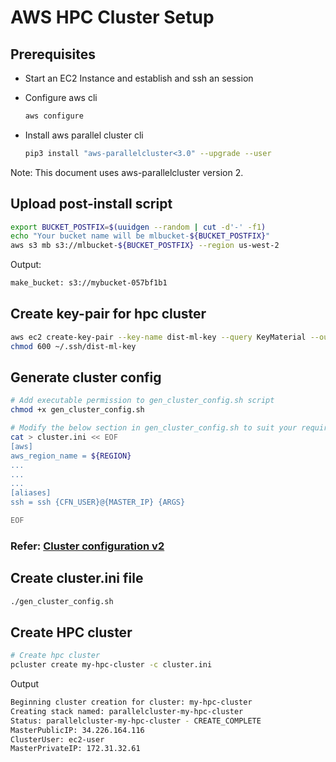 # AWS HPC Cluster Setup

## Prerequisites

* Start an EC2 Instance and establish and ssh an session
* Configure aws cli

  ```bash
  aws configure
  ```

* Install aws parallel cluster cli

  ```bash
  pip3 install "aws-parallelcluster<3.0" --upgrade --user
  ```

Note: This document uses aws-parallelcluster version 2.

## Upload post-install script

```bash
export BUCKET_POSTFIX=$(uuidgen --random | cut -d'-' -f1)
echo "Your bucket name will be mlbucket-${BUCKET_POSTFIX}"
aws s3 mb s3://mlbucket-${BUCKET_POSTFIX} --region us-west-2
```

Output:

```bash
make_bucket: s3://mybucket-057bf1b1
```

## Create key-pair for hpc cluster

```bash
aws ec2 create-key-pair --key-name dist-ml-key --query KeyMaterial --output text > ~/.ssh/dist-ml-key
chmod 600 ~/.ssh/dist-ml-key
```

## Generate cluster config

```bash
# Add executable permission to gen_cluster_config.sh script
chmod +x gen_cluster_config.sh

# Modify the below section in gen_cluster_config.sh to suit your requirement
cat > cluster.ini << EOF
[aws]
aws_region_name = ${REGION}
...
...
...
[aliases]
ssh = ssh {CFN_USER}@{MASTER_IP} {ARGS}

EOF
```

### Refer: [Cluster configuration v2](https://docs.aws.amazon.com/parallelcluster/latest/ug/configuration.html)

## Create cluster.ini file

```bash
./gen_cluster_config.sh
```

## Create HPC cluster

```bash
# Create hpc cluster
pcluster create my-hpc-cluster -c cluster.ini
```

Output

```bash
Beginning cluster creation for cluster: my-hpc-cluster
Creating stack named: parallelcluster-my-hpc-cluster
Status: parallelcluster-my-hpc-cluster - CREATE_COMPLETE                   
MasterPublicIP: 34.226.164.116
ClusterUser: ec2-user
MasterPrivateIP: 172.31.32.61
```

